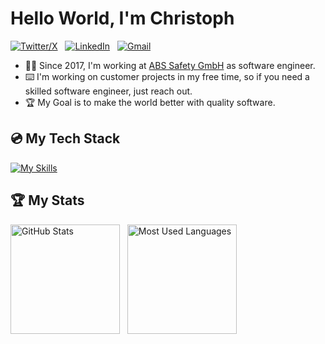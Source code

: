 # Hello World, I'm Christoph

[![Twitter/X](https://skillicons.dev/icons?i=twitter)](https://twitter.com/pr0gstar) &nbsp;
[![LinkedIn](https://skillicons.dev/icons?i=linkedin)](https://www.linkedin.com/in/christoph-planken-a2222b86/) &nbsp;
[![Gmail](https://skillicons.dev/icons?i=gmail)](mailto:ch.planken@gmail.com?subject=Hello%20Christoph,%20From%20Github)

- 🧑‍💻 Since 2017, I'm working at [ABS Safety GmbH](https://github.com/abs-safety) as software engineer.
- ⌨️ I'm working on customer projects in my free time, so if you need a skilled software engineer, just reach out.
- 🏆 My Goal is to make the world better with quality software.

   
## 💿 My Tech Stack
[![My Skills](https://skillicons.dev/icons?i=ts,react,remix,js,nodejs,tailwind,html,css,aws)](https://skillicons.dev)


## 🏆 My Stats
<p>
    <img height=175 alt="GitHub Stats" src="https://github-readme-stats.vercel.app/api?username=pr0gstar&show_icons=true&count_private=true&theme=dark" />&nbsp;&nbsp;
    <img height=175 alt="Most Used Languages" src="https://github-readme-stats.vercel.app/api/top-langs/?username=pr0gstar&layout=compact&theme=dark" />&nbsp;&nbsp;
</p>
